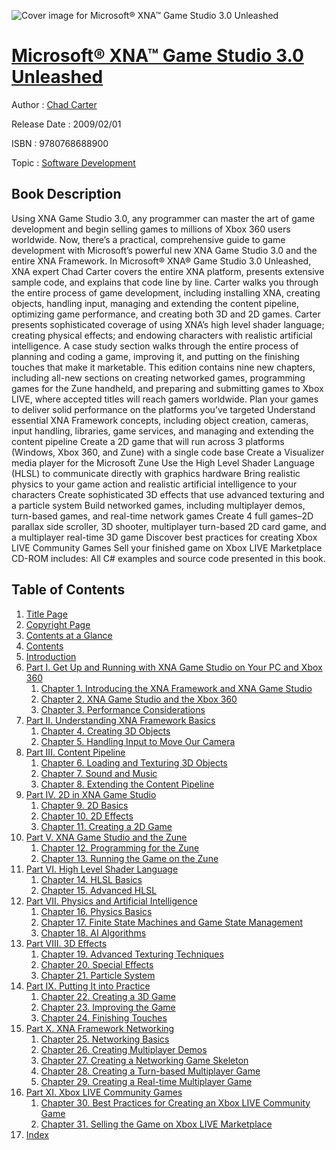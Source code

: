 ![Cover image for Microsoft® XNA™ Game Studio 3.0 Unleashed](https://imgdetail.ebookreading.net/cover/cover/software_development/EB9780768688900.jpg)

[Microsoft® XNA™ Game Studio 3.0 Unleashed](https://ebookreading.net/view/book/Microsoft%C2%AE+XNA%E2%84%A2+Game+Studio+3.0+Unleashed-EB9780768688900_1.html "Microsoft® XNA™ Game Studio 3.0 Unleashed")
====================================================================================================================

Author : [Chad Carter](https://ebookreading.net/search/author/Chad+Carter)

Release Date : 2009/02/01

ISBN : 9780768688900

Topic : [Software Development](https://ebookreading.net/search/category/software-development)

Book Description
-----------------

Using XNA Game Studio 3.0, any programmer can master the art of game development and begin selling games to millions of Xbox 360 users worldwide. Now, there’s a practical, comprehensive guide to game development with Microsoft’s powerful new XNA Game Studio 3.0 and the entire XNA Framework.
In Microsoft® XNA® Game Studio 3.0 Unleashed, XNA expert Chad Carter covers the entire XNA platform, presents extensive sample code, and explains that code line by line. Carter walks you through the entire process of game development, including installing XNA, creating objects, handling input, managing and extending the content pipeline, optimizing game performance, and creating both 3D and 2D games. Carter presents sophisticated coverage of using XNA’s high level shader language; creating physical effects; and endowing characters with realistic artificial intelligence.
A case study section walks through the entire process of planning and coding a game, improving it, and putting on the finishing touches that make it marketable. This edition contains nine new chapters, including all-new sections on creating networked games, programming games for the Zune handheld, and preparing and submitting games to Xbox LIVE, where accepted titles will reach gamers worldwide.
Plan your games to deliver solid performance on the platforms you’ve targeted
Understand essential XNA Framework concepts, including object creation, cameras, input handling, libraries, game services, and managing and extending the content pipeline
Create a 2D game that will run across 3 platforms (Windows, Xbox 360, and Zune) with a single code base
Create a Visualizer media player for the Microsoft Zune
Use the High Level Shader Language (HLSL) to communicate directly with graphics hardware
Bring realistic physics to your game action and realistic artificial intelligence to your characters
Create sophisticated 3D effects that use advanced texturing and a particle system
Build networked games, including multiplayer demos, turn-based games, and real-time network games
Create 4 full games–2D parallax side scroller, 3D shooter, multiplayer turn-based 2D card game, and a multiplayer real-time 3D game
Discover best practices for creating Xbox LIVE Community Games
Sell your finished game on Xbox LIVE Marketplace 
CD-ROM includes: All C# examples and source code presented in this book.
              
Table of Contents
-----------------

1. [Title Page](https://ebookreading.net/view/book/Microsoft%C2%AE+XNA%E2%84%A2+Game+Studio+3.0+Unleashed-EB9780768688900_2.html)
1. [Copyright Page](https://ebookreading.net/view/book/Microsoft%C2%AE+XNA%E2%84%A2+Game+Studio+3.0+Unleashed-EB9780768688900_2.html#id375598)
1. [Contents at a Glance](https://ebookreading.net/view/book/Microsoft%C2%AE+XNA%E2%84%A2+Game+Studio+3.0+Unleashed-EB9780768688900_3.html)
1. [Contents](https://ebookreading.net/view/book/Microsoft%C2%AE+XNA%E2%84%A2+Game+Studio+3.0+Unleashed-EB9780768688900_4.html)
1. [Introduction](https://ebookreading.net/view/book/Microsoft%C2%AE+XNA%E2%84%A2+Game+Studio+3.0+Unleashed-EB9780768688900_9.html)
1. [Part I. Get Up and Running with XNA Game Studio on Your PC and Xbox 360](https://ebookreading.net/view/book/Microsoft%C2%AE+XNA%E2%84%A2+Game+Studio+3.0+Unleashed-EB9780768688900_10.html)
    1. [Chapter 1. Introducing the XNA Framework and XNA Game Studio](https://ebookreading.net/view/book/Microsoft%C2%AE+XNA%E2%84%A2+Game+Studio+3.0+Unleashed-EB9780768688900_11.html)
    1. [Chapter 2. XNA Game Studio and the Xbox 360](https://ebookreading.net/view/book/Microsoft%C2%AE+XNA%E2%84%A2+Game+Studio+3.0+Unleashed-EB9780768688900_12.html)
    1. [Chapter 3. Performance Considerations](https://ebookreading.net/view/book/Microsoft%C2%AE+XNA%E2%84%A2+Game+Studio+3.0+Unleashed-EB9780768688900_13.html)
1. [Part II. Understanding XNA Framework Basics](https://ebookreading.net/view/book/Microsoft%C2%AE+XNA%E2%84%A2+Game+Studio+3.0+Unleashed-EB9780768688900_14.html)
    1. [Chapter 4. Creating 3D Objects](https://ebookreading.net/view/book/Microsoft%C2%AE+XNA%E2%84%A2+Game+Studio+3.0+Unleashed-EB9780768688900_15.html)
    1. [Chapter 5. Handling Input to Move Our Camera](https://ebookreading.net/view/book/Microsoft%C2%AE+XNA%E2%84%A2+Game+Studio+3.0+Unleashed-EB9780768688900_16.html)
1. [Part III. Content Pipeline](https://ebookreading.net/view/book/Microsoft%C2%AE+XNA%E2%84%A2+Game+Studio+3.0+Unleashed-EB9780768688900_17.html)
    1. [Chapter 6. Loading and Texturing 3D Objects](https://ebookreading.net/view/book/Microsoft%C2%AE+XNA%E2%84%A2+Game+Studio+3.0+Unleashed-EB9780768688900_18.html)
    1. [Chapter 7. Sound and Music](https://ebookreading.net/view/book/Microsoft%C2%AE+XNA%E2%84%A2+Game+Studio+3.0+Unleashed-EB9780768688900_19.html)
    1. [Chapter 8. Extending the Content Pipeline](https://ebookreading.net/view/book/Microsoft%C2%AE+XNA%E2%84%A2+Game+Studio+3.0+Unleashed-EB9780768688900_20.html)
1. [Part IV. 2D in XNA Game Studio](https://ebookreading.net/view/book/Microsoft%C2%AE+XNA%E2%84%A2+Game+Studio+3.0+Unleashed-EB9780768688900_21.html)
    1. [Chapter 9. 2D Basics](https://ebookreading.net/view/book/Microsoft%C2%AE+XNA%E2%84%A2+Game+Studio+3.0+Unleashed-EB9780768688900_22.html)
    1. [Chapter 10. 2D Effects](https://ebookreading.net/view/book/Microsoft%C2%AE+XNA%E2%84%A2+Game+Studio+3.0+Unleashed-EB9780768688900_23.html)
    1. [Chapter 11. Creating a 2D Game](https://ebookreading.net/view/book/Microsoft%C2%AE+XNA%E2%84%A2+Game+Studio+3.0+Unleashed-EB9780768688900_24.html)
1. [Part V. XNA Game Studio and the Zune](https://ebookreading.net/view/book/Microsoft%C2%AE+XNA%E2%84%A2+Game+Studio+3.0+Unleashed-EB9780768688900_25.html)
    1. [Chapter 12. Programming for the Zune](https://ebookreading.net/view/book/Microsoft%C2%AE+XNA%E2%84%A2+Game+Studio+3.0+Unleashed-EB9780768688900_26.html)
    1. [Chapter 13. Running the Game on the Zune](https://ebookreading.net/view/book/Microsoft%C2%AE+XNA%E2%84%A2+Game+Studio+3.0+Unleashed-EB9780768688900_27.html)
1. [Part VI. High Level Shader Language](https://ebookreading.net/view/book/Microsoft%C2%AE+XNA%E2%84%A2+Game+Studio+3.0+Unleashed-EB9780768688900_28.html)
    1. [Chapter 14. HLSL Basics](https://ebookreading.net/view/book/Microsoft%C2%AE+XNA%E2%84%A2+Game+Studio+3.0+Unleashed-EB9780768688900_29.html)
    1. [Chapter 15. Advanced HLSL](https://ebookreading.net/view/book/Microsoft%C2%AE+XNA%E2%84%A2+Game+Studio+3.0+Unleashed-EB9780768688900_30.html)
1. [Part VII. Physics and Artificial Intelligence](https://ebookreading.net/view/book/Microsoft%C2%AE+XNA%E2%84%A2+Game+Studio+3.0+Unleashed-EB9780768688900_31.html)
    1. [Chapter 16. Physics Basics](https://ebookreading.net/view/book/Microsoft%C2%AE+XNA%E2%84%A2+Game+Studio+3.0+Unleashed-EB9780768688900_32.html)
    1. [Chapter 17. Finite State Machines and Game State Management](https://ebookreading.net/view/book/Microsoft%C2%AE+XNA%E2%84%A2+Game+Studio+3.0+Unleashed-EB9780768688900_33.html)
    1. [Chapter 18. AI Algorithms](https://ebookreading.net/view/book/Microsoft%C2%AE+XNA%E2%84%A2+Game+Studio+3.0+Unleashed-EB9780768688900_34.html)
1. [Part VIII. 3D Effects](https://ebookreading.net/view/book/Microsoft%C2%AE+XNA%E2%84%A2+Game+Studio+3.0+Unleashed-EB9780768688900_35.html)
    1. [Chapter 19. Advanced Texturing Techniques](https://ebookreading.net/view/book/Microsoft%C2%AE+XNA%E2%84%A2+Game+Studio+3.0+Unleashed-EB9780768688900_36.html)
    1. [Chapter 20. Special Effects](https://ebookreading.net/view/book/Microsoft%C2%AE+XNA%E2%84%A2+Game+Studio+3.0+Unleashed-EB9780768688900_37.html)
    1. [Chapter 21. Particle System](https://ebookreading.net/view/book/Microsoft%C2%AE+XNA%E2%84%A2+Game+Studio+3.0+Unleashed-EB9780768688900_38.html)
1. [Part IX. Putting It into Practice](https://ebookreading.net/view/book/Microsoft%C2%AE+XNA%E2%84%A2+Game+Studio+3.0+Unleashed-EB9780768688900_39.html)
    1. [Chapter 22. Creating a 3D Game](https://ebookreading.net/view/book/Microsoft%C2%AE+XNA%E2%84%A2+Game+Studio+3.0+Unleashed-EB9780768688900_40.html)
    1. [Chapter 23. Improving the Game](https://ebookreading.net/view/book/Microsoft%C2%AE+XNA%E2%84%A2+Game+Studio+3.0+Unleashed-EB9780768688900_41.html)
    1. [Chapter 24. Finishing Touches](https://ebookreading.net/view/book/Microsoft%C2%AE+XNA%E2%84%A2+Game+Studio+3.0+Unleashed-EB9780768688900_42.html)
1. [Part X. XNA Framework Networking](https://ebookreading.net/view/book/Microsoft%C2%AE+XNA%E2%84%A2+Game+Studio+3.0+Unleashed-EB9780768688900_43.html)
    1. [Chapter 25. Networking Basics](https://ebookreading.net/view/book/Microsoft%C2%AE+XNA%E2%84%A2+Game+Studio+3.0+Unleashed-EB9780768688900_44.html)
    1. [Chapter 26. Creating Multiplayer Demos](https://ebookreading.net/view/book/Microsoft%C2%AE+XNA%E2%84%A2+Game+Studio+3.0+Unleashed-EB9780768688900_45.html)
    1. [Chapter 27. Creating a Networking Game Skeleton](https://ebookreading.net/view/book/Microsoft%C2%AE+XNA%E2%84%A2+Game+Studio+3.0+Unleashed-EB9780768688900_46.html)
    1. [Chapter 28. Creating a Turn-based Multiplayer Game](https://ebookreading.net/view/book/Microsoft%C2%AE+XNA%E2%84%A2+Game+Studio+3.0+Unleashed-EB9780768688900_47.html)
    1. [Chapter 29. Creating a Real-time Multiplayer Game](https://ebookreading.net/view/book/Microsoft%C2%AE+XNA%E2%84%A2+Game+Studio+3.0+Unleashed-EB9780768688900_48.html)
1. [Part XI. Xbox LIVE Community Games](https://ebookreading.net/view/book/Microsoft%C2%AE+XNA%E2%84%A2+Game+Studio+3.0+Unleashed-EB9780768688900_49.html)
    1. [Chapter 30. Best Practices for Creating an Xbox LIVE Community Game](https://ebookreading.net/view/book/Microsoft%C2%AE+XNA%E2%84%A2+Game+Studio+3.0+Unleashed-EB9780768688900_50.html)
    1. [Chapter 31. Selling the Game on Xbox LIVE Marketplace](https://ebookreading.net/view/book/Microsoft%C2%AE+XNA%E2%84%A2+Game+Studio+3.0+Unleashed-EB9780768688900_51.html)
1. [Index](https://ebookreading.net/view/book/Microsoft%C2%AE+XNA%E2%84%A2+Game+Studio+3.0+Unleashed-EB9780768688900_52.html)
